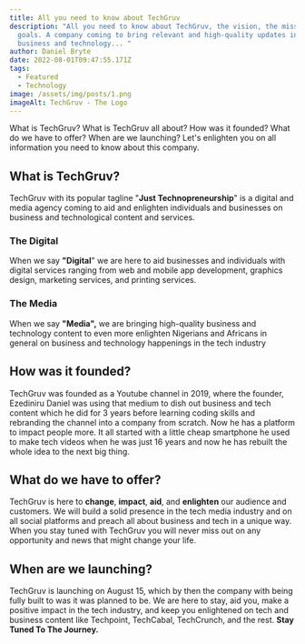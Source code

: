 ```yaml
---
title: All you need to know about TechGruv
description: "All you need to know about TechGruv, the vision, the mission, and
  goals. A company coming to bring relevant and high-quality updates insights on
  business and technology... "
author: Daniel Bryte
date: 2022-08-01T09:47:55.171Z
tags:
  - Featured
  - Technology
image: /assets/img/posts/1.png
imageAlt: TechGruv - The Logo
---
```

What is TechGruv? What is TechGruv all about?  How was it founded? What do we have to offer? When are we launching?  Let's enlighten you on all information you need to know about this company.



## What is TechGruv?

TechGruv with its popular tagline "**Just Technopreneurship**" is a digital and media agency coming to aid and enlighten individuals and businesses on business and technological content and services. 

### **The Digital**

When we say **"Digital**" we are here to aid businesses and individuals with digital services ranging from web and mobile app development, graphics design, marketing services, and printing services.

### The Media

When we say **"Media",** we are bringing high-quality business and technology content to even more enlighten Nigerians and Africans in general on business and technology happenings in the tech industry

## How was it founded?

TechGruv was founded as a Youtube channel in 2019, where the founder, Ezediniru Daniel was using that medium to dish out business and tech content which he did for 3 years before learning coding skills and rebranding the channel into a company from scratch. Now he has a platform to impact people more. It all started with a little cheap smartphone he used to make tech videos when he was just 16 years and now he has rebuilt the whole idea to the next big thing.



## What do we have to offer?

TechGruv is here to **change**, **impact**, **aid**, and **enlighten** our audience and customers. We will build a solid presence in the tech media industry and on all social platforms and preach all about business and tech in a unique way. When you stay tuned with TechGruv you will never miss out on any opportunity and news that might change your life. 



## When are we launching?

TechGruv is launching on August 15,  which by then the company with being fully built to was it was planned to be. We are here to stay, aid you, make a positive impact in the tech industry, and keep you enlightened on tech and business content like Techpoint, TechCabal, TechCrunch, and the rest. **Stay Tuned To The Journey.**